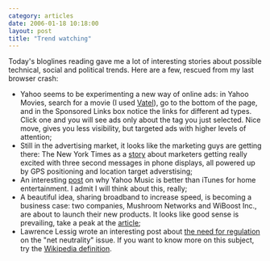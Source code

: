 ```yaml
---
category: articles
date: 2006-01-18 10:18:00
layout: post
title: "Trend watching"
---
```


Today's bloglines reading gave me a lot of interesting stories about possible technical, social and political trends. Here are a few, rescued from my last browser crash:<ul><li>Yahoo seems to be experimenting a new way of online ads: in Yahoo Movies, search for a movie (I used <a href="http://movies.yahoo.com/shop?d=hv&cf=info&id=1803248921">Vatel</a>), go to the bottom of the page, and in the Sponsored Links box notice the links for different ad types. Click one and you will see ads only about the tag you just selected. Nice move, gives you less visibility, but targeted ads with higher levels of attention;</li><li>Still in the advertising market, it looks like the marketing guys are getting there: The New York Times as a <a href="http://www.nytimes.com/2006/01/16/technology/16mobile.html?ex=1295067600&en=994edd30970dbebf&ei=5088&partner=rssnyt&emc=rss">story</a> about marketers getting really excited with three second messages in phone displays, all powered up by GPS positioning and location target adverstising;</li><li>An interesting <a href="http://blogs.zdnet.com/Foremski/?p=26">post</a> on why Yahoo Music is better than iTunes for home entertainment. I admit I will think about this, really;</li><li>A beautiful idea, sharing broadband to increase speed, is becoming a business case: two companies, Mushroom Networks and WiBoost Inc., are about to launch their new products. It looks like good sense is prevailing, take a peak at the <a href="http://www.nytimes.com/2006/01/16/technology/16mushroom.html?ex=1295067600&en=d0ff852e7864ef73&ei=5090&partner=rssuserland&emc=rss">article</a>;</li><li>Lawrence Lessig wrote an interesting post about <a href="http://www.lessig.org/blog/archives/003290.shtml">the need for regulation</a> on the "net neutrality" issue. If you want to know more on this subject, try the <a href="http://en.wikipedia.org/wiki/Network_neutrality">Wikipedia definition</a>.</li></ul>

